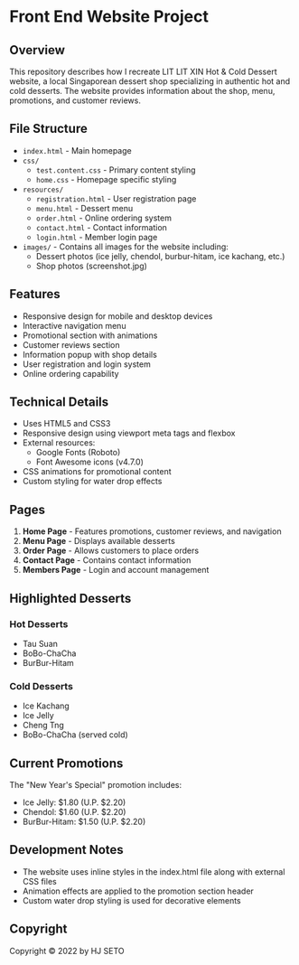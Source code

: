 # Front End Website Project

## Overview
This repository describes how I recreate LIT LIT XIN Hot & Cold Dessert website, a local Singaporean dessert shop specializing in authentic hot and cold desserts. The website provides information about the shop, menu, promotions, and customer reviews.

## File Structure
- `index.html` - Main homepage
- `css/`
  - `test.content.css` - Primary content styling
  - `home.css` - Homepage specific styling
- `resources/`
  - `registration.html` - User registration page
  - `menu.html` - Dessert menu
  - `order.html` - Online ordering system
  - `contact.html` - Contact information
  - `login.html` - Member login page
- `images/` - Contains all images for the website including:
  - Dessert photos (ice jelly, chendol, burbur-hitam, ice kachang, etc.)
  - Shop photos (screenshot.jpg)

## Features
- Responsive design for mobile and desktop devices
- Interactive navigation menu
- Promotional section with animations
- Customer reviews section
- Information popup with shop details
- User registration and login system
- Online ordering capability

## Technical Details
- Uses HTML5 and CSS3
- Responsive design using viewport meta tags and flexbox
- External resources:
  - Google Fonts (Roboto)
  - Font Awesome icons (v4.7.0)
- CSS animations for promotional content
- Custom styling for water drop effects

## Pages
1. **Home Page** - Features promotions, customer reviews, and navigation
2. **Menu Page** - Displays available desserts
3. **Order Page** - Allows customers to place orders
4. **Contact Page** - Contains contact information
5. **Members Page** - Login and account management

## Highlighted Desserts
### Hot Desserts
- Tau Suan
- BoBo-ChaCha
- BurBur-Hitam

### Cold Desserts
- Ice Kachang
- Ice Jelly
- Cheng Tng
- BoBo-ChaCha (served cold)

## Current Promotions
The "New Year's Special" promotion includes:
- Ice Jelly: $1.80 (U.P. $2.20)
- Chendol: $1.60 (U.P. $2.20)
- BurBur-Hitam: $1.50 (U.P. $2.20)

## Development Notes
- The website uses inline styles in the index.html file along with external CSS files
- Animation effects are applied to the promotion section header
- Custom water drop styling is used for decorative elements

## Copyright
Copyright © 2022 by HJ SETO